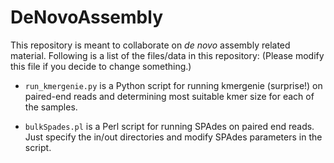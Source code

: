 # DeNovoAssembly

This repository is meant to collaborate on _de novo_ assembly related material. Following is a list of the files/data in this repository: (Please modify this file if you decide to change something.)

* `run_kmergenie.py` is a Python script for running kmergenie (surprise!) on paired-end reads and determining most suitable kmer size for each of the samples.

*  `bulkSpades.pl` is a Perl script for running SPAdes on paired end reads. Just specify the in/out directories and modify SPAdes parameters in the script.
